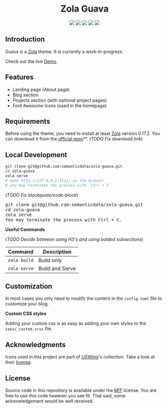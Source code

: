 <h1 align=center>Zola Guava</h1>

<p align="center">
  <img src="https://img.shields.io/github/languages/code-size/semanticdata/zola-guava" />
  <img src="https://img.shields.io/github/repo-size/semanticdata/zola-guava" />
  <img src="https://img.shields.io/github/commit-activity/t/semanticdata/zola-guava" />
  <img src="https://img.shields.io/github/last-commit/semanticdata/zola-guava" />
  <img src="https://img.shields.io/website/https/semanticdata.github.io/zola-guava.svg" />
</p>

## Introduction

Guava is a [Zola](https://www.getzola.org) theme. It is currently a work-in-progress.

Check out the live [Demo](https://miguelpimentel.do/zola-guava/).

## Features

- Landing page (About page)
- Blog section
- Projects section (with optional project pages)
- Font Awesome Icons (used in the homepage)

## Requirements

Before using the theme, you need to install at least [Zola](https://www.getzola.org/documentation/getting-started/installation/) version 0.17.2. You can download it from the [official repo](https://github.com/)**. (_TODO Fix download link_)

## Local Development

```bash
git clone git@github.com:semanticdata/zola-guava.git
cd zola-guava
zola serve
# open http://127.0.0.1:1111/ in the browser
# you may terminate the process with `Ctrl + C`.
```

(_TODO Fix blockquote/code-block_)
<pre>git clone git@github.com:semanticdata/zola-guava.git
cd zola-guava
zola serve
You may terminate the process with <kbd>Ctrl + C</kbs>.
</pre>

**Useful Commands**

(_TODO Decide between using H3's and using _bolded_ subsections_)

| Command      | Description     |
| ------------ | --------------- |
| `zola build` | Build only      |
| `zola serve` | Build and Serve |

## Customization

In most cases you only need to modify the content in the `config.toml` file to
customize your blog.

**Custom CSS styles**

Adding your custom css is as easy as adding your own styles to the `sass/_custom.scss` file.

## Acknowledgments

Icons used in this project are part of <a href="https://uxwing.com/">UXWing</a>'s collection. Take a look at their <a href="https://uxwing.com/license">license</a>.

## License

Source code in this repository is available under the [MIT](LICENSE) license. You are free to use this code however you see fit. That said, some acknowledgement would be well received.
